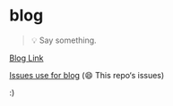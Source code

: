 # blog

> 💡 Say something.

[Blog Link](https://chantzekin.github.io/blog/)

[Issues use for blog](https://github.com/Naraku777/blog/issues) (😄 This repo‘s issues)

:)
